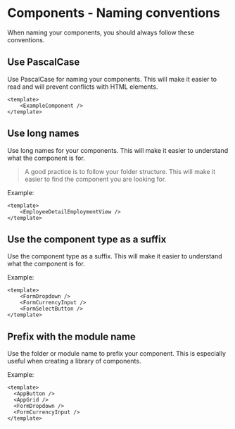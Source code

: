 # Components - Naming conventions
When naming your components, you should always follow these conventions.

## Use PascalCase
Use PascalCase for naming your components. This will make it easier to read and will prevent conflicts with HTML elements.

```vue
<template>
    <ExampleComponent />
</template>
```

## Use long names
Use long names for your components. This will make it easier to understand what the component is for.

>A good practice is to follow your folder structure. This will make it easier to find the component you are looking for.

Example:
```vue
<template>
    <EmployeeDetailEmploymentView />
</template>
```

## Use the component type as a suffix
Use the component type as a suffix. This will make it easier to understand what the component is for.

Example:
```vue
<template>
    <FormDropdown />
    <FormCurrencyInput />
    <FormSelectButton />
</template>
```

## Prefix with the module name
Use the folder or module name to prefix your component. This is especially useful when creating a library of components.

Example:
```vue
<template>
  <AppButton />
  <AppGrid />
  <FormDropdown />
  <FormCurrencyInput />
</template>
```
